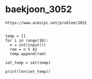 # baekjoon_3052



```
https://www.acmicpc.net/problem/3052
```



```

temp = []
for i in range(10):
  n = int(input())
  rem = n % 42
  temp.append(rem)

set_temp = set(temp)

print(len(set_temp))
```

